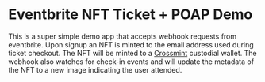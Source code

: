 # Eventbrite NFT Ticket + POAP Demo

This is a super simple demo app that accepts webhook requests from eventbrite. Upon signup an NFT is minted to the email address used during ticket checkout. The NFT will be minted to a [Crossmint](https://www.crossmint.com) custodial wallet. The webhook also watches for check-in events and will update the metadata of the NFT to a new image indicating the user attended. 
